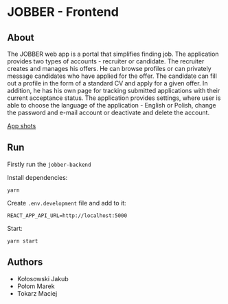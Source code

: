 # JOBBER - Frontend

## About

The JOBBER web app is a portal that simplifies finding job.
The application provides two types of accounts - recruiter or candidate. The recruiter creates and manages his offers. He can browse profiles or can privately message candidates who have applied for the offer. 
The candidate can fill out a profile in the form of a standard CV and apply for a given offer. In addition, he has his own page for tracking submitted applications with their current acceptance status.
The application provides settings, where user is able to choose the language of the application - English or Polish, change the password and e-mail account or deactivate and delete the account. 

[App shots](https://github.com/jobb-er/jobber-frontend/blob/1e53cccdedae04bd10503c474a762b1690c300f4/jobber-app-shots.pdf)

## Run

Firstly run the `jobber-backend`

Install dependencies:

```shell
yarn
```

Create `.env.development` file and add to it:

```.env
REACT_APP_API_URL=http://localhost:5000
```

Start:

```shell
yarn start
```

## Authors
- Kołosowski Jakub
- Połom Marek
- Tokarz Maciej

